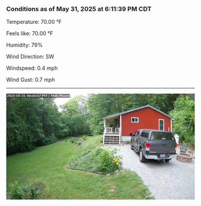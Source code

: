 ### Conditions as of May 31, 2025 at 6:11:39 PM CDT 

Temperature: 70.00 &deg;F

Feels like: 70.00 &deg;F

Humidity: 79%

Wind Direction: SW

Windspeed: 0.4 mph

Wind Gust: 0.7 mph

---

<img src="./images/latest.jpeg"/>

